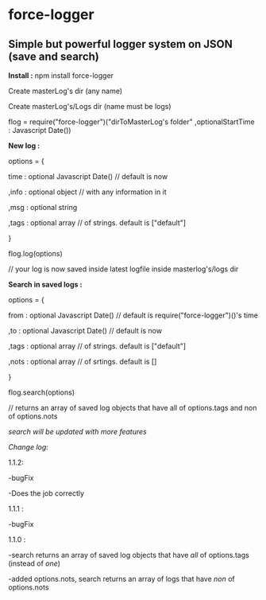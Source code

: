 # force-logger
Simple but powerful logger system on JSON (save and search)
-------------------------------------------------------------

__Install :__
npm install force-logger

Create masterLog's dir (any name)

Create masterLog's/Logs dir (name must be logs)

flog = require("force-logger")("dirToMasterLog's folder" ,optionalStartTime : Javascript Date())

__New log :__

options = {

  time : optional Javascript Date() // default is now
  
  ,info : optional object // with any information in it
  
  ,msg : optional string
  
  ,tags : optional array // of strings. default is ["default"]
  
}

flog.log(options)

// your log is now saved inside latest logfile inside masterlog's/logs dir

__Search in saved logs :__

options = {

  from : optional Javascript Date() // default is require("force-logger")()'s time
  
  ,to : optional Javascript Date() // default is now
  
  ,tags : optional array // of strings. default is ["default"]
  
  ,nots : optional array // of srtings. default is []
  
}

flog.search(options)

// returns an array of saved log objects that have all of options.tags and non of options.nots

_search will be updated with more features_

_Change log:_

1.1.2:

-bugFix

-Does the job correctly

1.1.1 :

-bugFix

1.1.0 :

-search returns an array of saved log objects that have _all_ of options.tags (instead of _one_)

-added options.nots, search returns an array of logs that have _non_ of options.nots

